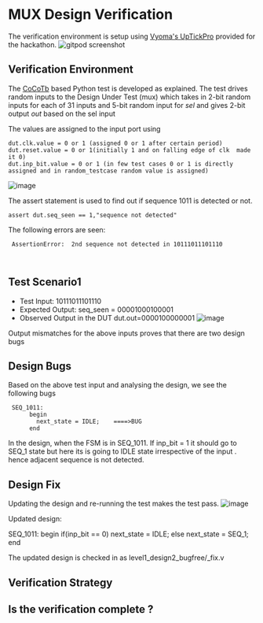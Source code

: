 # MUX Design Verification

The verification environment is setup using [Vyoma's UpTickPro](https://vyomasystems.com) provided for the hackathon.
![gitpod screenshot](https://user-images.githubusercontent.com/92357357/180269862-b4acdb6d-cfe1-4da7-bf00-b5ace04ed753.PNG)


## Verification Environment

The [CoCoTb](https://www.cocotb.org/) based Python test is developed as explained. The test drives random inputs to the Design Under Test (mux) which takes in 2-bit random inputs for each of 31 inputs and 5-bit random input for *sel* and gives 2-bit output *out* based on the sel input

The values are assigned to the input port using 
```
dut.clk.value = 0 or 1 (assigned 0 or 1 after certain period)
dut.reset.value = 0 or 1(initially 1 and on falling edge of clk  made it 0)
dut.inp_bit.value = 0 or 1 (in few test cases 0 or 1 is directly assigned and in random_testcase random value is assigned)
```
![image](https://user-images.githubusercontent.com/92357357/180451668-6fbb6f76-e0c0-4fa4-9564-22dce3d9a415.png)


The assert statement is used to find out if sequence 1011 is detected or not.
```
assert dut.seq_seen == 1,"sequence not detected"
```

The following errors are seen:
```
 AssertionError:  2nd sequence not detected in 10111011101110
                    
 
```
## Test Scenario1 
- Test Input: 10111011101110
- Expected Output: seq_seen = 00001000100001 
- Observed Output in the DUT dut.out=0000100000001
![image](https://user-images.githubusercontent.com/92357357/180616298-d93869ca-f01e-4d75-9886-9a5705f03e4c.png)



Output mismatches for the above inputs proves that there are two design bugs

## Design Bugs
Based on the above test input and analysing the design, we see the following bugs

```
 SEQ_1011:
      begin
        next_state = IDLE;    ====>BUG
      end
```
In the  design, when the FSM is in SEQ_1011. If inp_bit = 1 it should go to SEQ_1 state but here its is going to IDLE state irrespective of the input . hence adjacent sequence is not detected.



## Design Fix
Updating the design and re-running the test makes the test pass.
![image](https://user-images.githubusercontent.com/92357357/180616665-b20b0969-5419-4dbc-8d80-7bc79aebad52.png)


Updated design:

SEQ_1011:
      begin
        if(inp_bit == 0)
          next_state = IDLE;
        else
          next_state = SEQ_1;
      end
    
    
The updated design is checked in as level1_design2_bugfree/_fix.v

## Verification Strategy

## Is the verification complete ?
